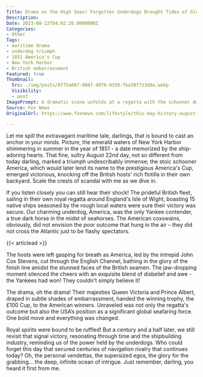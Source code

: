 ```yaml
---
Title: Drama on the High Seas! Forgotten Underdogs Brought Tides of Glory to New York Harbor in 1851!
Description: 
Date: 2023-08-22T04:02:26.0000000Z
Categories:
- Other
Tags:
- maritime drama
- underdog triumph
- 1851 America's Cup
- New York Harbor
- British embarrassment
Featured: true
Thumbnail:
  Src: ./img/posts/8f75a087-008f-4970-9359-fba39f733d0a.webp
  Visibility:
  - post
ImagePrompt: A dramatic scene unfolds at a regatta with the schooner America taking the lead against the backdrop of stunned British spectators. The waters of New York Harbor sparkle in the summer sun while Queen Victoria and Prince Albert, cloaked in surprise and embarrassment, stand ready to award the trophy to the Americans.
Source: Fox News
OriginalUrl: https://www.foxnews.com/lifestyle/this-day-history-august-22-1851-schooner-america-wins-first-americas-cup-trophy

---
```

Let me spill the extravagant maritime tale, darlings, that is bound to cast an anchor in your minds. Picture, the emerald waters of New York Harbor shimmering in summer in the year of 1851 - a date memorized by the ship-adoring hearts. That fine, sultry August 22nd day, not so different from today darling, marked a triumph undescribably immense; the stoic schooner America, which would later lend its name to the prestigious America's Cup, emerged victorious, knocking off the British hosts' rich flotilla in their own backyard. Scale the crests of scandal with me as we dive in.

If you listen closely you can still hear their shock! The prideful British fleet, sailing in their own royal regatta around England's Isle of Wight, boasting 15 native ships seasoned by the rough local waters were sure their victory was secure. Our charming underdog, America, was the only Yankee contender, a true dark horse in the midst of seahorses. The American coxswains, obviously, did not envision the poor outcome that hung in the air – they did not cross the Atlantic just to be flashy spectators.

{{< articlead >}}

The hosts were left gasping for breath as America, led by the intrepid John Cox Stevens, cut through the English Channel, bathing in the glory of the finish line amidst the stunned faces of the British seamen. The jaw-dropping moment silenced the cheers with an exquisite blend of disbelief and awe - the Yankees had won! They couldn't simply believe it!

The drama, oh the drama! Their majesties Queen Victoria and Prince Albert, draped in subtle shades of embarrassment, handed the winning trophy, the £100 Cup, to the American winners. Unraveled was not only the regatta's outcome but also the USA’s position as a significant global seafaring force. One bold move and everything was changed.

Royal spirits were bound to be ruffled! But a century and a half later, we still revisit that signal victory, resonating through time and the shipbuilding industry, reminding us of the power held by the underdogs. Who could forget this day that secured centuries of navigation rivalry that continues today? Oh, the personal vendettas, the supersized egos, the glory for the grabbing... the deep, infinite ocean of intrigue. Just remember, darling, you heard it first from me.